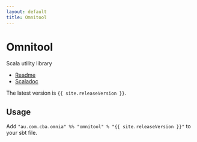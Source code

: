 ```yaml
---
layout: default
title: Omnitool
---
```


Omnitool
========

Scala utility library

* [Readme](https://github.com/CommBank/omnitool/)
* [Scaladoc](/omnitool/latest/api/index.html)

The latest version is `{{ site.releaseVersion }}`.

Usage
-----

Add `"au.com.cba.omnia" %% "omnitool" % "{{ site.releaseVersion }}"` to your sbt file.
